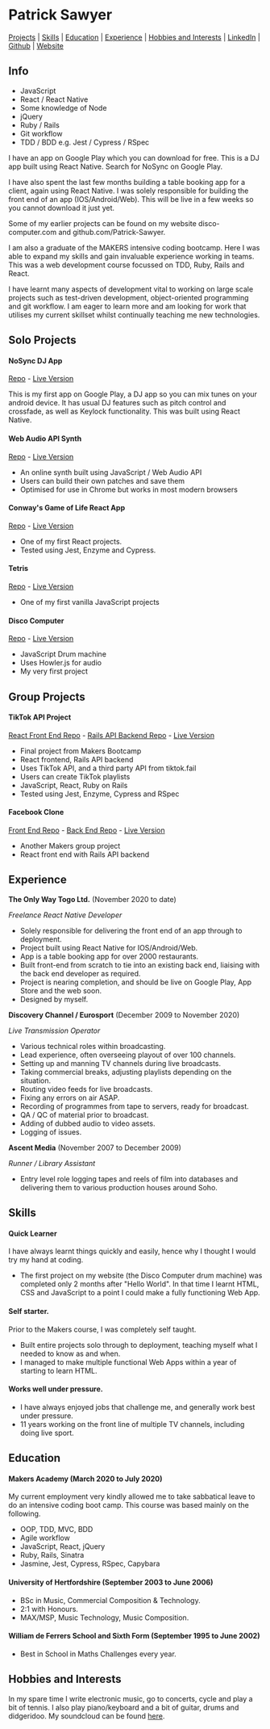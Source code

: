 # Patrick Sawyer

[Projects](#projects) | [Skills](#skills) | [Education](#education) | [Experience](#experience) | [Hobbies and Interests](#hobbies-and-interests) | [LinkedIn](https://www.linkedin.com/in/patrickrobertsawyer/) | [Github](https://github.com/Patrick-Sawyer/) | [Website](http://www.disco-computer.com)

## Info

- JavaScript
- React / React Native
- Some knowledge of Node
- jQuery
- Ruby / Rails
- Git workflow
- TDD / BDD e.g. Jest / Cypress / RSpec

I have an app on Google Play which you can download for free. This is a DJ app built using React Native. Search for NoSync on Google Play.

I have also spent the last few months building a table booking app for a client, again using React Native. I was solely responsible for building the front end of an app (IOS/Android/Web). This will be live in a few weeks so you cannot download it just yet.

Some of my earlier projects can be found on my website disco-computer.com and github.com/Patrick-Sawyer.

I am also a graduate of the MAKERS intensive coding bootcamp. Here I was able to expand my skills and gain
invaluable experience working in teams. This was a web development course focussed on TDD, Ruby, Rails and React.

I have learnt many aspects of development vital to working on large scale projects such as test-driven development, object-oriented programming and git workflow. I am eager to learn more and am looking for work that utilises my current skillset whilst continually teaching me new technologies.

## Solo Projects

#### NoSync DJ App

[Repo](https://github.com/Patrick-Sawyer/nosync-new) - [Live Version](https://play.google.com/store/apps/details?id=com.patricksawyer.nosync)

This is my first app on Google Play, a DJ app so you can mix tunes on your android device. It has usual DJ features such as pitch control and crossfade, as well as Keylock functionality. This was built using React Native.

#### Web Audio API Synth

[Repo](https://github.com/Patrick-Sawyer/JavaScript-Web-Audio-Api-Synth) - [Live Version](http://www.disco-computer.com/synthesizer/synth.html)

- An online synth built using JavaScript / Web Audio API
- Users can build their own patches and save them
- Optimised for use in Chrome but works in most modern browsers

#### Conway's Game of Life React App

[Repo](https://github.com/Patrick-Sawyer/game-of-life-react-app) - [Live Version](http://www.disco-computer.com/game-of-life/)

- One of my first React projects.
- Tested using Jest, Enzyme and Cypress.

#### Tetris

[Repo](https://github.com/Patrick-Sawyer/Javascript-Tetris) - [Live Version](http://www.disco-computer.com/tetrominos/tetrominos.html)

- One of my first vanilla JavaScript projects

#### Disco Computer

[Repo](https://github.com/Patrick-Sawyer/Javascript-Drum-Machine) - [Live Version](http://www.disco-computer.com/discoComputer/disco.html)

- JavaScript Drum machine
- Uses Howler.js for audio
- My very first project

## Group Projects

#### TikTok API Project

[React Front End Repo](https://github.com/Patrick-Sawyer/final-project-front-end) - [Rails API Backend Repo](https://github.com/Patrick-Sawyer/chronomy-api) - [Live Version](http://chronomy.net/)

- Final project from Makers Bootcamp
- React frontend, Rails API backend
- Uses TikTok API, and a third party API from tiktok.fail
- Users can create TikTok playlists
- JavaScript, React, Ruby on Rails
- Tested using Jest, Enzyme, Cypress and RSpec

#### Facebook Clone

[Front End Repo](https://github.com/Patrick-Sawyer/acebook-the-fat-controllers-frontend) - [Back End Repo](https://github.com/Patrick-Sawyer/acebook-the-fat-controllers-backend) - [Live Version](http://acebook.surge.sh/)

- Another Makers group project
- React front end with Rails API backend

## Experience

**The Only Way Togo Ltd.** (November 2020 to date)

*Freelance React Native Developer*

- Solely responsible for delivering the front end of an app through to deployment.
- Project built using React Native for IOS/Android/Web.
- App is a table booking app for over 2000 restaurants.
- Built front-end from scratch to tie into an existing back end, liaising with the back end developer as required.
- Project is nearing completion, and should be live on Google Play, App Store and the web soon.
- Designed by myself.

**Discovery Channel / Eurosport** (December 2009 to November 2020)

*Live Transmission Operator*

- Various technical roles within broadcasting.
- Lead experience, often overseeing playout of over 100 channels.
- Setting up and manning TV channels during live broadcasts.
- Taking commercial breaks, adjusting playlists depending on the situation.
- Routing video feeds for live broadcasts.
- Fixing any errors on air ASAP.
- Recording of programmes from tape to servers, ready for broadcast.
- QA / QC of material prior to broadcast.
- Adding of dubbed audio to video assets.
- Logging of issues.

**Ascent Media** (November 2007 to December 2009)

*Runner / Library Assistant*

- Entry level role logging tapes and reels of film into databases and delivering them to various production houses around Soho.

## Skills

#### Quick Learner

I have always learnt things quickly and easily, hence why I thought I would try my hand at coding. 

- The first project on my website (the Disco Computer drum machine) was completed only 2 months after "Hello World". In that time I learnt HTML, CSS and JavaScript to a point I could make a fully functioning Web App.

#### Self starter. 

Prior to the Makers course, I was completely self taught. 

- Built entire projects solo through to deployment, teaching myself what I needed to know as and when.
- I managed to make multiple functional Web Apps within a year of starting to learn HTML.

#### Works well under pressure.

- I have always enjoyed jobs that challenge me, and generally work best under pressure.
- 11 years working on the front line of multiple TV channels, including doing live sport.

## Education

#### Makers Academy (March 2020 to July 2020)

My current employment very kindly allowed me to take sabbatical leave to do an intensive coding boot camp. This course was based mainly on the following.

- OOP, TDD, MVC, BDD
- Agile workflow
- JavaScript, React, jQuery
- Ruby, Rails, Sinatra
- Jasmine, Jest, Cypress, RSpec, Capybara

#### University of Hertfordshire (September 2003 to June 2006)

- BSc in Music, Commercial Composition & Technology.
- 2:1 with Honours.
- MAX/MSP, Music Technology, Music Composition.

#### William de Ferrers School and Sixth Form (September 1995 to June 2002)

- Best in School in Maths Challenges every year.

## Hobbies and Interests

In my spare time I write electronic music, go to concerts, cycle and play a bit of tennis. I also play piano/keyboard and a bit of guitar, drums and didgeridoo. My soundcloud can be found [here](https://soundcloud.com/patricksawyer).
 
